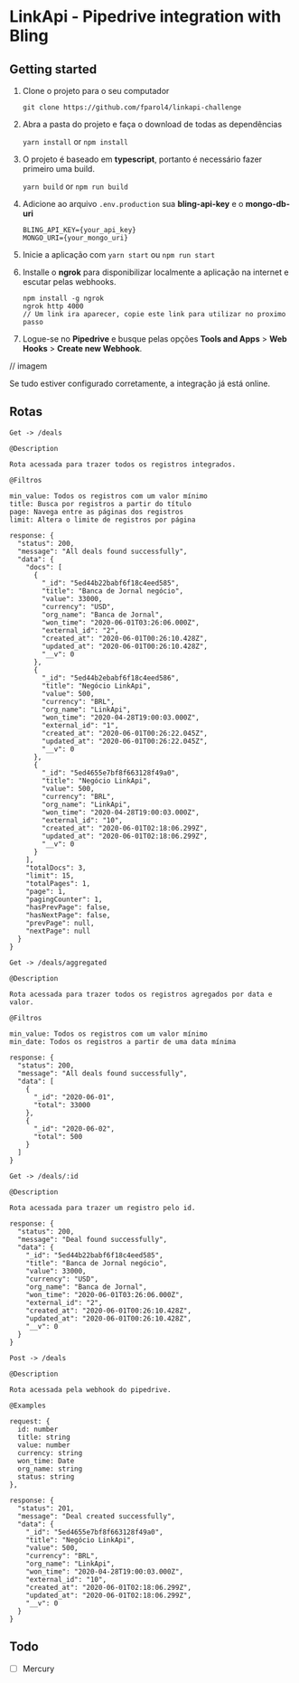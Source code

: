 # LinkApi - Pipedrive integration with Bling

## Getting started

1. Clone o projeto para o seu computador 

    `git clone https://github.com/fparol4/linkapi-challenge`

2. Abra a pasta do projeto e faça o download de todas as dependências

    `yarn install` or `npm install`

3. O projeto é baseado em **typescript**, portanto é necessário fazer primeiro uma build.
    
    `yarn build` or `npm run build`

4. Adicione ao arquivo `.env.production` sua **bling-api-key** e o **mongo-db-uri**

    ```
    BLING_API_KEY={your_api_key}
    MONGO_URI={your_mongo_uri}
    ```

5. Inicie a aplicação com `yarn start` ou `npm run start`

6. Installe o **ngrok** para disponibilizar localmente a aplicação na internet e escutar pelas webhooks. 
   ```
   npm install -g ngrok 
   ngrok http 4000 
   // Um link ira aparecer, copie este link para utilizar no proximo passo
   ```

7. Logue-se no **Pipedrive** e busque pelas opções **Tools and Apps** > **Web Hooks** > **Create new Webhook**. 

// imagem

Se tudo estiver configurado corretamente, a integração já está online. 

## Rotas

```
Get -> /deals

@Description

Rota acessada para trazer todos os registros integrados. 

@Filtros

min_value: Todos os registros com um valor mínimo
title: Busca por registros a partir do título
page: Navega entre as páginas dos registros
limit: Altera o limite de registros por página

response: {
  "status": 200,
  "message": "All deals found successfully",
  "data": {
    "docs": [
      {
        "_id": "5ed44b22babf6f18c4eed585",
        "title": "Banca de Jornal negócio",
        "value": 33000,
        "currency": "USD",
        "org_name": "Banca de Jornal",
        "won_time": "2020-06-01T03:26:06.000Z",
        "external_id": "2",
        "created_at": "2020-06-01T00:26:10.428Z",
        "updated_at": "2020-06-01T00:26:10.428Z",
        "__v": 0
      },
      {
        "_id": "5ed44b2ebabf6f18c4eed586",
        "title": "Negócio LinkApi",
        "value": 500,
        "currency": "BRL",
        "org_name": "LinkApi",
        "won_time": "2020-04-28T19:00:03.000Z",
        "external_id": "1",
        "created_at": "2020-06-01T00:26:22.045Z",
        "updated_at": "2020-06-01T00:26:22.045Z",
        "__v": 0
      },
      {
        "_id": "5ed4655e7bf8f663128f49a0",
        "title": "Negócio LinkApi",
        "value": 500,
        "currency": "BRL",
        "org_name": "LinkApi",
        "won_time": "2020-04-28T19:00:03.000Z",
        "external_id": "10",
        "created_at": "2020-06-01T02:18:06.299Z",
        "updated_at": "2020-06-01T02:18:06.299Z",
        "__v": 0
      }
    ],
    "totalDocs": 3,
    "limit": 15,
    "totalPages": 1,
    "page": 1,
    "pagingCounter": 1,
    "hasPrevPage": false,
    "hasNextPage": false,
    "prevPage": null,
    "nextPage": null
  }
}
```

```
Get -> /deals/aggregated

@Description

Rota acessada para trazer todos os registros agregados por data e valor. 

@Filtros

min_value: Todos os registros com um valor mínimo
min_date: Todos os registros a partir de uma data mínima

response: {
  "status": 200,
  "message": "All deals found successfully",
  "data": [
    {
      "_id": "2020-06-01",
      "total": 33000
    },
    {
      "_id": "2020-06-02",
      "total": 500
    }
  ]
}
```

```
Get -> /deals/:id 

@Description

Rota acessada para trazer um registro pelo id. 

response: {
  "status": 200,
  "message": "Deal found successfully",
  "data": {
    "_id": "5ed44b22babf6f18c4eed585",
    "title": "Banca de Jornal negócio",
    "value": 33000,
    "currency": "USD",
    "org_name": "Banca de Jornal",
    "won_time": "2020-06-01T03:26:06.000Z",
    "external_id": "2",
    "created_at": "2020-06-01T00:26:10.428Z",
    "updated_at": "2020-06-01T00:26:10.428Z",
    "__v": 0
  }
}
```

```
Post -> /deals

@Description

Rota acessada pela webhook do pipedrive. 

@Examples

request: {
  id: number
  title: string
  value: number
  currency: string
  won_time: Date
  org_name: string
  status: string
},

response: {
  "status": 201,
  "message": "Deal created successfully",
  "data": {
    "_id": "5ed4655e7bf8f663128f49a0",
    "title": "Negócio LinkApi",
    "value": 500,
    "currency": "BRL",
    "org_name": "LinkApi",
    "won_time": "2020-04-28T19:00:03.000Z",
    "external_id": "10",
    "created_at": "2020-06-01T02:18:06.299Z",
    "updated_at": "2020-06-01T02:18:06.299Z",
    "__v": 0
  }
}
```

## Todo

- [ ] Mercury
